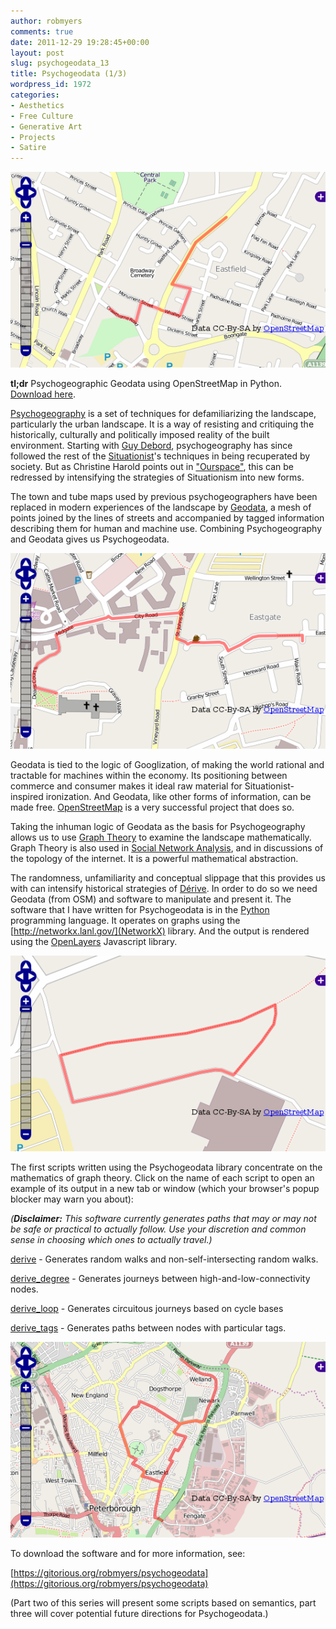 ```yaml
---
author: robmyers
comments: true
date: 2011-12-29 19:28:45+00:00
layout: post
slug: psychogeodata_13
title: Psychogeodata (1/3)
wordpress_id: 1972
categories:
- Aesthetics
- Free Culture
- Generative Art
- Projects
- Satire
---
```


![derive](/assets/2011/12/29/derive.png)

**tl;dr** Psychogeographic Geodata using OpenStreetMap in Python. [Download here](https://gitorious.org/robmyers/psychogeodata).




[Psychogeography](https://en.wikipedia.org/wiki/Psychogeography) is a set of techniques for defamiliarizing the landscape, particularly the urban landscape. It is a way of resisting and critiquing the historically, culturally and politically imposed reality of the built environment. Starting with [Guy Debord](https://en.wikipedia.org/wiki/Guy_Debord), psychogeography has since followed the rest of the [Situationist](https://en.wikipedia.org/wiki/Situationist_International)'s techniques in being recuperated by society. But as Christine Harold points out in ["Ourspace"](http://www.upress.umn.edu/book-division/books/ourspace), this can be redressed by intensifying the strategies of Situationism into new forms.




The town and tube maps used by previous psychogeographers have been replaced in modern experiences of the landscape by [Geodata](https://en.wikipedia.org/wiki/Geodata), a mesh of points joined by the lines of streets and accompanied by tagged information describing them for human and machine use. Combining Psychogeography and Geodata gives us Psychogeodata.

![derive_degree](/assets/2011/12/29/derive_degree.png)




Geodata is tied to the logic of Googlization, of making the world rational and tractable for machines within the economy. Its positioning between commerce and consumer makes it ideal raw material for Situationist-inspired ironization. And Geodata, like other forms of information, can be made free. [OpenStreetMap](http://www.openstreetmap.org/) is a very successful project that does so. 




Taking the inhuman logic of Geodata as the basis for Psychogeography allows us to use [Graph Theory](https://en.wikipedia.org/wiki/Graph_theory) to examine the landscape mathematically. Graph Theory is also used in [Social Network Analysis](https://en.wikipedia.org/wiki/Social_network_analysis), and in discussions of the topology of the internet. It is a powerful mathematical abstraction.




The randomness, unfamiliarity and conceptual slippage that this provides us with can intensify historical strategies of [Dérive](https://en.wikipedia.org/wiki/D%C3%A9rive). In order to do so we need Geodata (from OSM) and software to manipulate and present it. The software that I have written for Psychogeodata is in the [Python](Python%20-%20http://python.org/) programming language. It operates on graphs using the [http://networkx.lanl.gov/](NetworkX) library. And the output is rendered using the  [OpenLayers](http://openlayers.org/) Javascript library.

![derive_loop](/assets/2011/12/29/derive_loop.png)




The first scripts written using the Psychogeodata library concentrate on the mathematics of graph theory. Click on the name of each script to open an example of its output in a new tab or window (which your browser's popup blocker may warn you about):




_(**Disclaimer:** This software currently generates paths that may or may not be safe or practical to actually follow. Use your discretion and common sense in choosing which ones to actually travel.)_




[derive](/psychogeodata/derive_example.html) - Generates random walks and non-self-intersecting random walks.




[derive_degree](/psychogeodata/derive_degree_example.html) - Generates journeys between high-and-low-connectivity nodes.




[derive_loop](/psychogeodata/derive_loop_example.html) - Generates circuitous journeys based on cycle bases




[derive_tags](/psychogeodata/derive_tag_example.html) - Generates paths between nodes with particular tags.




![derive_tags](/assets/2011/12/29/derive_tags.png)

To download the software and for more information, see:




[https://gitorious.org/robmyers/psychogeodata](https://gitorious.org/robmyers/psychogeodata)




(Part two of this series will present some scripts based on semantics, part three will cover potential future directions for Psychogeodata.)



